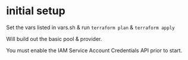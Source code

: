 # initial setup

Set the vars listed in vars.sh & run `terraform plan` & `terraform apply`

Will build out the basic pool & provider.

You must enable the IAM Service Account Credentials API prior to start.

